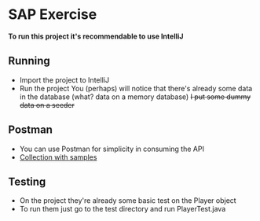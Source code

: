 # SAP Exercise
__To run this project it's recommendable to use IntelliJ__
## Running
- Import the project to IntelliJ
- Run the project
You (perhaps) will notice that there's already some data in the database (what? data on a memory database)
~~I put some dummy data on a seeder~~
## Postman
- You can use Postman for simplicity in consuming the API
- [Collection with samples](https://www.getpostman.com/collections/5434e4423f599b6d8e32)
## Testing
- On the project they're already some basic test on the Player object
- To run them just go to the test directory and run PlayerTest.java